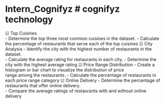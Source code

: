 # Intern_Cognifyz # cognifyz technology
☑  Top Cuisines  
     - Determine the top three most common cuisines in the dataset.
     - Calculate the percentage of restaurants that serve each of the top
        cuisines
☑   City Analysis 
    -  Identify the city with the highest number of restaurants in the dataset.                                      
    -  Calculate the average rating for restaurants in each city. 
    -  Determine the city with the highest average rating
☑   Price Range Distribution
    - Create a histogram or bar chart to visualize the distribution of price  
       range among the restaurants.
    - Calculate the percentage of restaurants in each price range category
☑   Online Delivery
    - Determine the percentage of restaurants that offer online delivery.  
    - Compare the average ratings of restaurants with and without online  
      delivery
